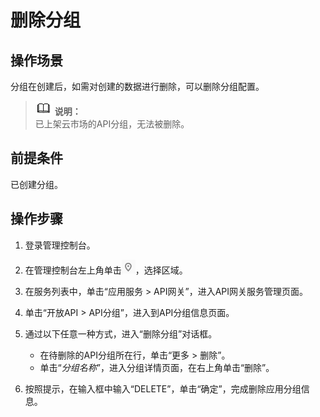 # 删除分组<a name="apig-zh-ug-180307018"></a>

## 操作场景<a name="section1731012541118"></a>

分组在创建后，如需对创建的数据进行删除，可以删除分组配置。

>![](public_sys-resources/icon-note.gif) **说明：**   
>已上架云市场的API分组，无法被删除。  

## 前提条件<a name="section83110548119"></a>

已创建分组。

## 操作步骤<a name="section8731554122615"></a>

1.  登录管理控制台。
2.  在管理控制台左上角单击![](figures/icon-region.png)，选择区域。
3.  在服务列表中，单击“应用服务 \> API网关”，进入API网关服务管理页面。
4.  单击“开放API \> API分组”，进入到API分组信息页面。
5.  通过以下任意一种方式，进入“删除分组”对话框。
    -   在待删除的API分组所在行，单击“更多 \> 删除”。
    -   单击“_分组名称_”，进入分组详情页面，在右上角单击“删除”。

6.  按照提示，在输入框中输入“DELETE”，单击“确定”，完成删除应用分组信息。

